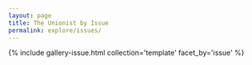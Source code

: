 ```yaml
---
layout: page
title: The Unionist by Issue
permalink: explore/issues/
---
```


{% include gallery-issue.html collection='template' facet_by='issue' %}
